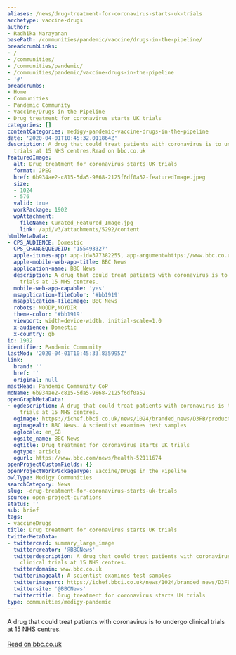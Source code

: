 ```yaml
---
aliases: /news/drug-treatment-for-coronavirus-starts-uk-trials
archetype: vaccine-drugs
author:
- Radhika Narayanan
basePath: /communities/pandemic/vaccine/drugs-in-the-pipeline/
breadcrumbLinks:
- /
- /communities/
- /communities/pandemic/
- /communities/pandemic/vaccine-drugs-in-the-pipeline
- '#'
breadcrumbs:
- Home
- Communities
- Pandemic Community
- Vaccine/Drugs in the Pipeline
- Drug treatment for coronavirus starts UK trials
categories: []
contentCategories: medigy-pandemic-vaccine-drugs-in-the-pipeline
date: '2020-04-01T10:45:32.011864Z'
description: A drug that could treat patients with coronavirus is to undergo clinical
  trials at 15 NHS centres.Read on bbc.co.uk
featuredImage:
  alt: Drug treatment for coronavirus starts UK trials
  format: JPEG
  href: 6b934ae2-c815-5da5-9868-2125f6df0a52-featuredImage.jpeg
  size:
  - 1024
  - 576
  valid: true
  workPackage: 1902
  wpAttachment:
    fileName: Curated_Featured_Image.jpg
    link: /api/v3/attachments/5292/content
htmlMetaData:
- CPS_AUDIENCE: Domestic
  CPS_CHANGEQUEUEID: '155493327'
  apple-itunes-app: app-id=377382255, app-argument=https://www.bbc.co.uk/news/health-52111674?utm_medium=banner&utm_content=apple-itunes-app
  apple-mobile-web-app-title: BBC News
  application-name: BBC News
  description: A drug that could treat patients with coronavirus is to undergo clinical
    trials at 15 NHS centres.
  mobile-web-app-capable: 'yes'
  msapplication-TileColor: '#bb1919'
  msapplication-TileImage: BBC News
  robots: NOODP,NOYDIR
  theme-color: '#bb1919'
  viewport: width=device-width, initial-scale=1.0
  x-audience: Domestic
  x-country: gb
id: 1902
identifier: Pandemic Community
lastMod: '2020-04-01T10:45:33.835995Z'
link:
  brand: ''
  href: ''
  original: null
mastHead: Pandemic Community CoP
mdName: 6b934ae2-c815-5da5-9868-2125f6df0a52
openGraphMetaData:
- ogdescription: A drug that could treat patients with coronavirus is to undergo clinical
    trials at 15 NHS centres.
  ogimage: https://ichef.bbci.co.uk/news/1024/branded_news/D3FB/production/_111376245_hi060726083.jpg
  ogimagealt: BBC News. A scientist examines test samples
  oglocale: en_GB
  ogsite_name: BBC News
  ogtitle: Drug treatment for coronavirus starts UK trials
  ogtype: article
  ogurl: https://www.bbc.com/news/health-52111674
openProjectCustomFields: {}
openProjectWorkPackageType: Vaccine/Drugs in the Pipeline
owlType: Medigy Communities
searchCategory: News
slug: -drug-treatment-for-coronavirus-starts-uk-trials
source: open-project-curations
status: ''
sub: brief
tags:
- vaccineDrugs
title: Drug treatment for coronavirus starts UK trials
twitterMetaData:
- twittercard: summary_large_image
  twittercreator: '@BBCNews'
  twitterdescription: A drug that could treat patients with coronavirus is to undergo
    clinical trials at 15 NHS centres.
  twitterdomain: www.bbc.co.uk
  twitterimagealt: A scientist examines test samples
  twitterimagesrc: https://ichef.bbci.co.uk/news/1024/branded_news/D3FB/production/_111376245_hi060726083.jpg
  twittersite: '@BBCNews'
  twittertitle: Drug treatment for coronavirus starts UK trials
type: communities/medigy-pandemic
---
```


A drug that could treat patients with coronavirus is to undergo clinical trials at 15 NHS centres.<br><br><a target="_blank" href=https://www.bbc.co.uk/news/health-52111674>Read on bbc.co.uk</a>